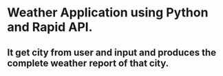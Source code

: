 # Weather Application using Python and Rapid API.
## It get city from user and input and produces the complete weather report of that city.
